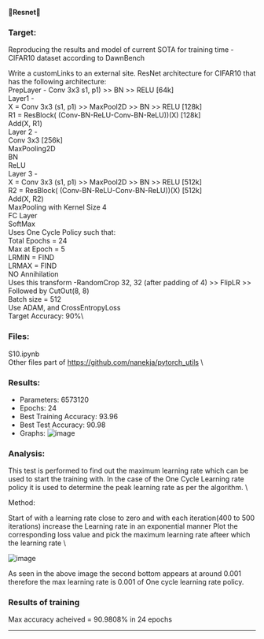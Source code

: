 &#x1F537;**Resnet**&#x1F537;

### Target:
Reproducing the results and model of current SOTA for training time - CIFAR10 dataset according to DawnBench


Write a customLinks to an external site. ResNet architecture for CIFAR10 that has the following architecture:\
PrepLayer - Conv 3x3 s1, p1) >> BN >> RELU [64k]\
Layer1 -\
X = Conv 3x3 (s1, p1) >> MaxPool2D >> BN >> RELU [128k]\
R1 = ResBlock( (Conv-BN-ReLU-Conv-BN-ReLU))(X) [128k] \
Add(X, R1)\
Layer 2 -\
Conv 3x3 [256k]\
MaxPooling2D\
BN\
ReLU\
Layer 3 -\
X = Conv 3x3 (s1, p1) >> MaxPool2D >> BN >> RELU [512k]\
R2 = ResBlock( (Conv-BN-ReLU-Conv-BN-ReLU))(X) [512k]\
Add(X, R2)\
MaxPooling with Kernel Size 4\
FC Layer \
SoftMax\
Uses One Cycle Policy such that:\
Total Epochs = 24\
Max at Epoch = 5\
LRMIN = FIND\
LRMAX = FIND\
NO Annihilation\
Uses this transform -RandomCrop 32, 32 (after padding of 4) >> FlipLR >> Followed by CutOut(8, 8)\
Batch size = 512\
Use ADAM, and CrossEntropyLoss\
Target Accuracy: 90%\

### Files:
S10.ipynb\
Other files part of https://github.com/nanekja/pytorch_utils \

### Results:
* Parameters: 6573120
* Epochs: 24
* Best Training Accuracy: 93.96
* Best Test Accuracy: 90.98
* Graphs:
  ![image](https://github.com/nanekja/tsai/assets/12238843/e4ae0ccb-3a44-47f6-893a-72d0bd65001b)



### Analysis:

This test is performed to find out the maximum learning rate which can be used to start the training with. In the case of the One Cycle Learning rate policy it is used to determine the peak learning rate as per the algorithm. \

Method: 

Start of with a learning rate close to zero and with each iteration(400 to 500 iterations) increase the Learning rate in an exponential manner
Plot the corresponding loss value and pick the maximum learning rate afteer which the learning rate \

![image](https://github.com/nanekja/tsai/assets/12238843/ea54a25a-235c-4859-a427-a1f400913ac1)

As seen in the above image the second bottom appears at around 0.001 therefore the max learning rate is 0.001 of One cycle learning rate policy.

### Results of training
Max accuracy acheived = 90.9808% in 24 epochs

---------------------------------------------------------------------------------------------------------------------------------------------------------------------
